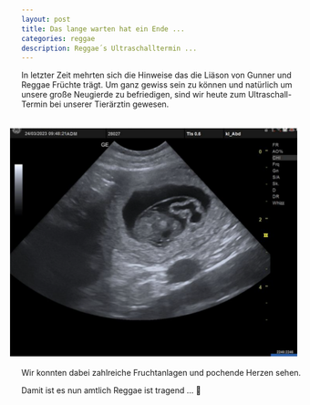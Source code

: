 ```yaml
---
layout: post
title: Das lange warten hat ein Ende ...
categories: reggae
description: Reggae´s Ultraschalltermin ...
---
```


In letzter Zeit mehrten sich die Hinweise das die Liäson von Gunner und Reggae Früchte trägt. Um ganz gewiss sein zu können und natürlich 
um unsere große Neugierde zu befriedigen, sind wir heute zum Ultraschall-Termin bei unserer Tierärztin gewesen.

<img src="/assets/litters/ultraschall-a-wurf.png" height="400" style="float:right;margin:20px">
Wir konnten dabei zahlreiche Fruchtanlagen und pochende Herzen sehen. 

Damit ist es nun amtlich Reggae ist tragend  ... 🤗
